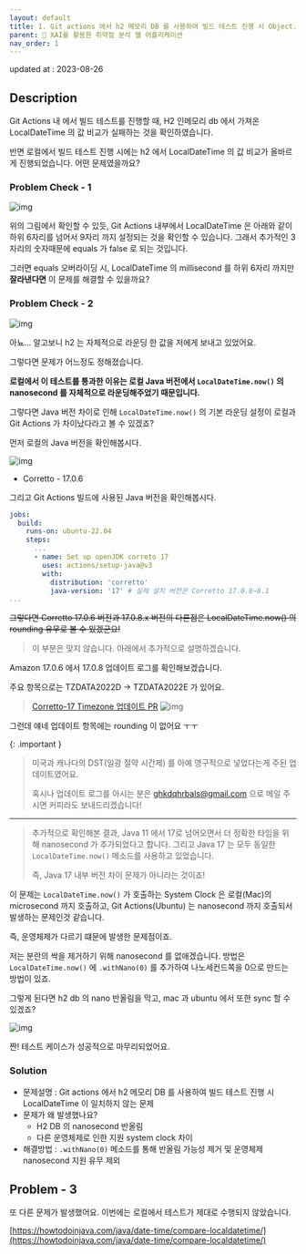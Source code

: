 ```yaml
---
layout: default
title: 1. Git actions 에서 h2 메모리 DB 를 사용하여 빌드 테스트 진행 시 Object.equals 에러 처리 
parent: 📌 XAI를 활용한 취약점 분석 웹 어플리케이션
nav_order: 1
---
```


updated at : 2023-08-26

## Description

Git Actions 내 에서 빌드 테스트를 진행할 때, H2 인메모리 db 에서 가져온 LocalDateTime 의 값 비교가 실패하는 것을 확인하였습니다.

반면 로컬에서 빌드 테스트 진행 시에는 h2 에서 LocalDateTime 의 값 비교가 올바르게 진행되었습니다. 어떤 문제였을까요?


### Problem Check - 1

![img](../../../assets/foxee/3.png)

위의 그림에서 확인할 수 있듯, Git Actions 내부에서 LocalDateTime 은 아래와 같이 하위 6자리를 넘어서 9자리 까지 설정되는 것을 확인할 수 있습니다. 
그래서 추가적인 3자리의 숫자때문에 equals 가 false 로 되는 것입니다.

그러면 equals 오버라이딩 시, LocalDateTime 의 millisecond 를 하위 6자리 까지만 **잘라낸다면** 이 문제를 해결할 수 있을까요?

### Problem Check - 2

![img](../../../assets/foxee/2.png)

아뇨... 알고보니 h2 는 자체적으로 라운딩 한 값을 저에게 보내고 있었어요.

그렇다면 문제가 어느정도 정해졌습니다.

**로컬에서 이 테스트를 통과한 이유는 로컬 Java 버전에서 `LocalDateTime.now()` 의 nanosecond 를 자체적으로 라운딩해주었기 때문입니다.**

그렇다면 Java 버전 차이로 인해 `LocalDateTime.now()` 의 기본 라운딩 설정이 로컬과 Git Actions 가 차이났다라고 볼 수 있겠죠?

먼저 로컬의 Java 버전을 확인해봅시다.

![img](../../../assets/foxee/5.png)

* Corretto - 17.0.6

그리고 Git Actions 빌드에 사용된 Java 버전을 확인해봅시다.

```yaml
jobs:
  build:
    runs-on: ubuntu-22.04
    steps:
      ...
      - name: Set up openJDK correto 17
        uses: actions/setup-java@v3
        with:
          distribution: 'corretto'
          java-version: '17' # 실제 설치 버전은 Corretto 17.0.8~8.1
...
```

~~그렇다면 Corretto 17.0.6 버전과 17.0.8.x 버전의 다른점은 LocalDateTime.now() 의 rounding 유무로 볼 수 있겠군요!~~ 
> 이 부분은 맞지 않습니다. 아래에서 추가적으로 설명하겠습니다.

Amazon 17.0.6 에서 17.0.8 업데이트 로그를 확인해보겠습니다.

주요 항목으로는 TZDATA2022D -> TZDATA2022E 가 있어요.
> [Corretto-17 Timezone 업데이트 PR](https://github.com/corretto/corretto-17/pull/99/files)
> ![img](../../../assets/foxee/7.png)

그런데 얘네 업데이트 항목에는 rounding 이 없어요 ㅜㅜ


{: .important }
> 미국과 캐나다의 DST(일광 절약 시간제) 를 아예 영구적으로 넣었다는게 주된 업데이트였어요.
> 
> 혹시나 업데이트 로그를 아시는 분은 ghkdqhrbals@gmail.com 으로 메일 주시면 커피라도 보내드리겠습니다!

-----

> 추가적으로 확인해본 결과, Java 11 에서 17로 넘어오면서 더 정확한 타임을 위해 nanosecond 가 추가되었다고 합니다.
> 그리고 Java 17 는 모두 동일한 `LocalDateTime.now()` 메소드를 사용하고 있었습니다.
>
> 즉, Java 17 내부 버전 차이 문제가 아니라는 것이죠!

이 문제는 `LocalDateTime.now()` 가 호출하는 System Clock 은 로컬(Mac)의 microsecond 까지 호출하고, Git Actions(Ubuntu) 는 nanosecond 까지 호출되서 발생하는 문제인것 같습니다.

즉, 운영체제가 다르기 떄문에 발생한 문제점이죠.

저는 분란의 싹을 제거하기 위해 nanosecond 를 없애겠습니다. 방법은 `LocalDateTime.now()` 에 `.withNano(0)` 를 추가하여 나노세컨드쪽을 0으로 만드는 방법이 있죠.

그렇게 된다면 h2 db 의 nano 반올림을 막고, mac 과 ubuntu 에서 또한 sync 할 수 있겠죠?

![img](../../../assets/foxee/8.png)

짠! 테스트 케이스가 성공적으로 마무리되었어요.

### Solution

* 문제설명 : Git actions 에서 h2 메모리 DB 를 사용하여 빌드 테스트 진행 시 LocalDateTime 이 일치하지 않는 문제
* 문제가 왜 발생했나요?
  * H2 DB 의 nanosecond 반올림
  * 다른 운영체제로 인한 지원 system clock 차이
* 해결방법 : `.withNano(0)` 메소드를 통해 반올림 가능성 제거 및 운영체제 nanosecond 지원 유무 제외


## Problem - 3
또 다른 문제가 발생했어요. 이번에는 로컬에서 테스트가 제대로 수행되지 않았습니다.



[https://howtodoinjava.com/java/date-time/compare-localdatetime/](https://howtodoinjava.com/java/date-time/compare-localdatetime/)